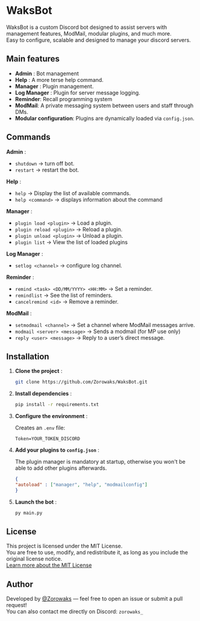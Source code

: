 # WaksBot

WaksBot is a custom Discord bot designed to assist servers with management features, ModMail, modular plugins, and much more.  
Easy to configure, scalable and designed to manage your discord servers.

## Main features

- **Admin** : Bot management
- **Help** : A more terse help command.
- **Manager** : Plugin management.
- **Log Manager** : Plugin for server message logging.
- **Reminder**: Recall programming system
- **ModMail**: A private messaging system between users and staff through DMs.
- **Modular configuration**: Plugins are dynamically loaded via `config.json`.

## Commands 

**Admin** :

- `shutdown` -> turn off bot.
- `restart` -> restart the bot.

**Help** :

 - `help` -> Display the list of available commands.
 - `help <command>` -> displays information about the command

**Manager** :

  - `plugin load <plugin>` -> Load a plugin.
  - `plugin reload <plugin>` ->  Reload a plugin.
  - `plugin unload <plugin>` -> Unload a plugin.
  - `plugin list` -> View the list of loaded plugins

**Log Manager** :

  - `setlog <channel>` -> configure log channel.

**Reminder** : 

  - `remind <task> <DD/MM/YYYY> <HH:MM>` -> Set a reminder.
  - `remindlist` -> See the list of reminders.
  - `cancelremind <id>` -> Remove a reminder.

**ModMail** :

  - `setmodmail <channel>` ->  Set a channel where ModMail messages arrive.
  - `modmail <server> <message>` -> Sends a modmail (for MP use only)
  - `reply <user> <message>` -> Reply to a user’s direct message.
  
## Installation

1. **Clone the project** :
   ```bash
   git clone https://github.com/Zorowaks/WaksBot.git

2. **Install dependencies** :
    ```bash
    pip install -r requirements.txt

3. **Configure the environment** :

    Creates an `.env` file:
   ```env
   Token=YOUR_TOKEN_DISCORD

4. **Add your plugins to `config.json`** :

   The plugin manager is mandatory at startup, otherwise you won't be able to add other plugins afterwards.
    ```json
    {
    "autoload" : ["manager", "help", "modmailconfig"]
    }
6. **Launch the bot** :
     ```bash
     py main.py

## License

This project is licensed under the MIT License.  
You are free to use, modify, and redistribute it, as long as you include the original license notice.  
[Learn more about the MIT License](https://opensource.org/licenses/MIT)

##  Author

Developed by [@Zorowaks](https://github.com/Zorowaks) — feel free to open an issue or submit a pull request!  
You can also contact me directly on Discord: `zorowaks_`
